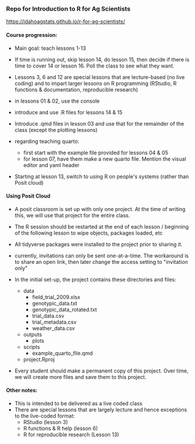 
### Repo for Introduction to R for Ag Scientists


https://idahoagstats.github.io/r-for-ag-scientists/


#### Course progression:

* Main goal: teach lessons 1-13
* If time is running out, skip lesson 14, do lesson 15, then decide if there is time to cover 14 or lesson 16. Poll the class to see what they want. 
* Lessons 3, 6 and 12 are special lessons that are lecture-based (no live coding) and to impart larger lessons on R programming (RStudio, R functions & documentation, reproducible research)
* in lessons 01 & 02, use the console 
* introduce and use .R files for lessons 14 & 15
* Introduce .qmd files in lesson 03 and use that for the remainder of the class (except the plotting lessons)
* regarding teaching quarto: 
  - first start with the example file provided for lessons 04 & 05
  - for lesson 07, have them make a new quarto file. Mention the visual editor and yaml header
  
* Starting at lesson 13, switch to using R on people's systems (rather than Posit cloud)


#### Using Posit Cloud

* A posit classroom is set up with only one project. At the time of writing this, we will use that project for the entire class.
* The R session should be restarted at the end of each lesson / beginning of the following lesson to wipe objects, packages loaded, etc

* All tidyverse packages were installed to the project prior to sharing it.

* currently, invitations can only be sent one-at-a-time. The workaround is to share an open link, then later change the access setting to "invitation only"

* In the initial set-up, the project contains these directories and files:

  * data      
    * field_trial_2009.xlsx   
    * genotypic_data.txt      
    * genotypic_data_rotated.txt      
    * trial_data.csv      
    * trial_metadata.csv      
    * weather_data.csv      
  * outputs   
    * plots     
  * scripts     
    * example_quarto_file.qmd     
  * project.Rproj      

* Every student should make a permanent copy of this project. Over time, we will create more files and save them to this project. 

#### Other notes:

* This is intended to be delivered as a live coded class
* There are special lessons that are largely lecture and hence exceptions to the live-coded format: 
  * RStudio (lesson 3)
  * R functions & R help (lesson 6)
  * R for reproducible research (Lesson 13)


